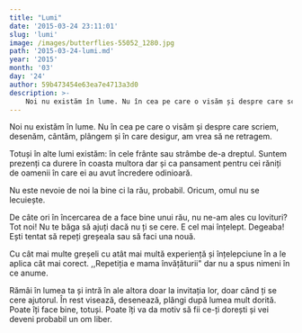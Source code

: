 ```yaml
---
title: "Lumi"
date: '2015-03-24 23:11:01'
slug: 'lumi'
image: /images/butterflies-55052_1280.jpg
path: '2015-03-24-lumi.md'
year: '2015'
month: '03'
day: '24'
author: 59b473454e63ea7e4713a3d0
description: >-
    Noi nu existăm în lume. Nu în cea pe care o visăm și despre care scriem, desenăm, cântăm, plângem și în care desigur, am vrea să ne retragem.Totuși în alte lumi existăm  în cele frânte sau strâmbe de
---
```

<div class="kg-card-markdown"><p>Noi nu existăm în lume. Nu în cea pe care o visăm și despre care scriem, desenăm, cântăm, plângem și în care desigur, am vrea să ne retragem.</p>
<p>Totuși în alte lumi existăm: în cele frânte sau strâmbe de-a dreptul. Suntem prezenți ca durere în coasta multora dar și ca pansament pentru cei răniți de oamenii în care ei au avut încredere odinioară.</p>
<p>Nu este nevoie de noi la bine ci la rău, probabil. Oricum, omul nu se lecuiește.</p>
<p>De câte ori în încercarea de a face bine unui rău, nu ne-am ales cu lovituri? Tot noi! Nu te băga să ajuți dacă nu ți se cere. E cel mai înțelept. Degeaba! Ești tentat să repeți greșeala sau să faci una nouă.</p>
<p>Cu cât mai multe greșeli cu atât mai multă experiență și înțelepciune în a le aplica cât mai corect. ,,Repetiția e mama învățăturii" dar nu a spus nimeni în ce anume.</p>
<p>Rămâi în lumea ta și intră în ale altora doar la invitația lor, doar când ți se cere ajutorul. În rest visează, desenează, plângi după lumea mult dorită. Poate îți face bine, totuși. Poate îți va da motiv să fii ce-ți dorești și vei deveni probabil un om liber. </p>
</div>
    